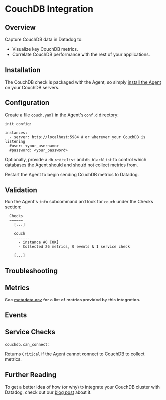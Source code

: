 # CouchDB Integration

## Overview

Capture CouchDB data in Datadog to:

* Visualize key CouchDB metrics.
* Correlate CouchDB performance with the rest of your applications.

## Installation

The CouchDB check is packaged with the Agent, so simply [install the Agent](https://app.datadoghq.com/account/settings#agent) on your CouchDB servers.

## Configuration

Create a file `couch.yaml` in the Agent's `conf.d` directory:

```
init_config:

instances:
  - server: http://localhost:5984 # or wherever your CouchDB is listening
  #user: <your_username>
  #password: <your_password>
```

Optionally, provide a `db_whitelist` and `db_blacklist` to control which databases the Agent should and should not collect metrics from.

Restart the Agent to begin sending CouchDB metrics to Datadog.

## Validation

Run the Agent's `info` subcommand and look for `couch` under the Checks section:

```
  Checks
  ======
    [...]

    couch
    -------
      - instance #0 [OK]
      - Collected 26 metrics, 0 events & 1 service check

    [...]
```

## Troubleshooting

## Metrics

See [metadata.csv](https://github.com/DataDog/integrations-core/blob/master/couch/metadata.csv) for a list of metrics provided by this integration.

## Events

## Service Checks

`couchdb.can_connect`:

Returns `Critical` if the Agent cannot connect to CouchDB to collect metrics.

## Further Reading

To get a better idea of how (or why) to integrate your CouchDB cluster with Datadog, check out our [blog post](https://www.datadoghq.com/blog/monitoring-couchdb-with-datadog/) about it.
